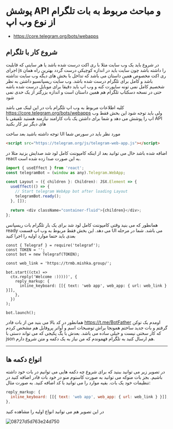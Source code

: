 # پوشش API و مباحث مربوط به بات تلگرام از نوع وب اپ

- https://core.telegram.org/bots/webapps


## شروع کار با تلگرام

در شروع باید یک وب سایت مثلا با ری اکت درست شده باشد یا هر سایتی که قابلیت اجرای js را داشته باشد چون سایت باید در اندازه کوچیکی درست گردد بهترین راه همان ری اکت مخصوص همین داستان می باشد که تداخل با بخش های دیگه وب سایت نداشته باشد و کامل برای تلگرام درست شده باشد. وب سایت ریسپانسیو داشتن به نظر شخصیم کامل نمی تونه ساپورت کنه و وب اپ باید دقیقا برای موبایل درست شده باشه حتی در نسخه دسکتاپ تلگرام هم همین داستان است و اندازه بزرگتر از یک حدی نمی شود

کلیه اطلاعات مربوط به وب اپ تلگرام بات در این لینک می باشد https://core.telegram.org/bots/webapps ولی باید توجه شود این بخش فقط وب اپ را پوشش می دهد و شما برای داشتن یک بات کارامند نیازمند هستید تلفیقی با API های دیگر نیز کار بکنید

توجه داشته باشید بعد ساخت UI مورد نظر باید در سورس شما 
```html
<script src="https://telegram.org/js/telegram-web-app.js"></script>
```

اضافه شده باشد حال می توانید بعد از اینکه کامپوننت کامل لود شد صدایش بزنید مثلا در react به این صورت صدا زده شده است.

```js
import { useEffect } from 'react';
const telegramBot = (window as any).Telegram.WebApp;

const Layout = ({ children }: Children): JSX.Element => {
  useEffect(() => {
    // Start telegram WebApp bot after loading Layout
    telegramBot.ready();
  }, []);

  return <div className="container-fluid">{children}</div>;
};
```
همانطور که می بنید وقتی کامپوننت کامل لود شد برای یک بار تلگرام بات ریسپانس ready می دهد. این بخش فقط مربوط به وب اپ قسمت UI می باشد. شما در مرحله بعدی باید حتما موارد اولیه را اجرا کنید

```
const { Telegraf } = require('telegraf');
const TOKEN = '';
const bot = new Telegraf(TOKEN);

const web_link = 'https://trmb.mishka.group/';

bot.start((ctx) =>
  ctx.reply('Welcome :)))))', {
    reply_markup: {
      inline_keyboard: [[{ text: 'web app', web_app: { url: web_link } }]],
    },
  })
);

bot.launch();
```
همانطور در کد بالا می بنید من از بات فادر https://t.me/BotFather اومدم یک توکن گرفتم و بات جدید ساختم همونجا براش توضبحات اسم و آواتر پروفایل هم مشخص کردم که کار سختی نیست و خیلی ساده می باشد. بعدش با یگ پکیجی که می تواند دستی با json هم ارسال کنید به تلگرام فهموندم که من نیاز به یک دکمه و متن شروع دارم.


---

## انواع دکمه ها
در تصویر زیر می توانید ببنید که برای شروع چه دکمه هایی می توانیم در بات خود داشته باشیم. بجز بات منوکه می توانید به صورت کاستوم منو در خود بات فادر اضافه کنید در تنظیمات خود یک بات. بقیه موارد را می توانید با کد اضافه کنید. به صورت مثال:

```js
reply_markup: {
  inline_keyboard: [[{ text: 'web app', web_app: { url: web_link } }]],
},
```

در این تصویر هم می توانید انواع اولیه را مشاهده کنید

![08727d5d763e24d750](https://user-images.githubusercontent.com/8413604/194699911-30e83f57-339e-4026-a5e1-8f9df8f4ddfa.jpeg)

